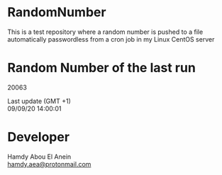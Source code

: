 # RandomNumber    
This is a test repository where a random number is pushed to a file automatically passwordless from a cron job in my Linux CentOS server    
# Random Number of the last run   
20063
      
Last update (GMT +1)    
09/09/20 14:00:01
# Developer    
Hamdy Abou El Anein   
hamdy.aea@protonmail.com
